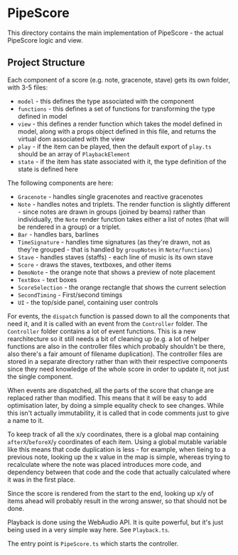 # PipeScore

This directory contains the main implementation of PipeScore - the actual PipeScore logic and view.

## Project Structure

Each component of a score (e.g. note, gracenote, stave) gets its own folder, with 3-5 files:

- `model` - this defines the type associated with the component
- `functions` - this defines a set of functions for transforming the type defined in model
- `view` - this defines a render function which takes the model defined in model, along with a props object defined in this file, and returns the virtual dom associated with the view
- `play` - if the item can be played, then the default export of `play.ts` should be an array of `PlaybackElement`
- `state` - if the item has state associated with it, the type definition of the state is defined here

The following components are here:

- `Gracenote` - handles single gracenotes and reactive gracenotes
- `Note` - handles notes and triplets. The render function is slightly different - since notes are drawn in groups (joined by beams) rather than individually, the `Note` render function takes either a list of notes (that will be rendered in a group) or a triplet.
- `Bar` - handles bars, barlines
- `TimeSignature` - handles time signatures (as they're drawn, not as they're grouped - that is handled by `groupNotes` in `Note/functions`)
- `Stave` - handles staves (staffs) - each line of music is its own stave
- `Score` - draws the staves, textboxes, and other items
- `DemoNote` - the orange note that shows a preview of note placement
- `TextBox` - text boxes
- `ScoreSelection` - the orange rectangle that shows the current selection
- `SecondTiming` - First/second timings
- `UI` - the top/side panel, containing user controls

For events, the `dispatch` function is passed down to all the components that need it, and it is called with an event from the `Controller` folder. The `Controller` folder contains a lot of event functions. This is a new rearchitecture so it still needs a bit of cleaning up (e.g. a lot of helper functions are also in the controller files which probably shouldn't be there, also there's a fair amount of filename duplication). The controller files are stored in a separate directory rather than with their respective components since they need knowledge of the whole score in order to update it, not just the single component.

When events are dispatched, all the parts of the score that change are replaced rather than modified. This means that it will be easy to add optimisation later, by doing a simple equality check to see changes. While this isn't actually immutability, it is called that in code comments just to give a name to it.

To keep track of all the x/y coordinates, there is a global map containing `afterX`/`beforeX`/`y` coordinates of each item. Using a global mutable variable like this means that code duplication is less - for example, when tieing to a previous note, looking up the x value in the map is simple, whereas trying to recalculate where the note was placed introduces more code, and dependency between that code and the code that actually calculated where it was in the first place.

Since the score is rendered from the start to the end, looking up x/y of items ahead will probably result in the wrong answer, so that should not be done.

Playback is done using the WebAudio API. It is quite powerful, but it's just being used in a very simple way here. See `Playback.ts`.

The entry point is `PipeScore.ts` which starts the controller.
